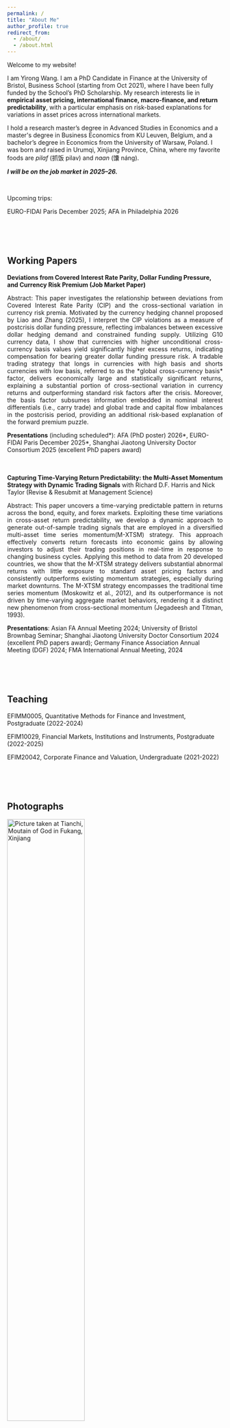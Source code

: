 ```yaml
---
permalink: /
title: "About Me"
author_profile: true
redirect_from: 
  - /about/
  - /about.html
---
```


Welcome to my website! 

I am Yirong Wang. I am a PhD Candidate in Finance at the University of Bristol, Business School (starting from Oct 2021), where I have been fully funded by the School’s PhD Scholarship. My research interests lie in **empirical asset pricing, international finance, macro-finance, and return predictability**, with a particular emphasis on risk-based explanations for variations in asset prices across international markets. 

I hold a research master’s degree in Advanced Studies in Economics and a master's degree in Business Economics from KU Leuven, Belgium, and a bachelor’s degree in Economics from the University of Warsaw, Poland. I was born and raised in Urumqi, Xinjiang Province, China, where my favorite foods are *pilaf* (抓饭 pilav) and *naan* (馕 náng).


***I will be on the job market in 2025–26.***

<br>

Upcoming trips:

EURO-FIDAI Paris December 2025; AFA in Philadelphia 2026


<br><br><br>   <!-- adds two line breaks -->

## Working Papers

**Deviations from Covered Interest Rate Parity, Dollar Funding Pressure, and Currency Risk Premium (Job Market Paper)**
<p align="justify">
Abstract: This paper investigates the relationship between deviations from Covered Interest Rate Parity (CIP)
and the cross-sectional variation in currency risk premia. Motivated by the currency hedging channel proposed
by Liao and Zhang (2025), I interpret the CIP violations as a measure of postcrisis dollar funding pressure,
reflecting imbalances between excessive dollar hedging demand and constrained funding supply. Utilizing G10
currency data, I show that currencies with higher unconditional cross-currency basis values yield significantly
higher excess returns, indicating compensation for bearing greater dollar funding pressure risk. A tradable
trading strategy that longs in currencies with high basis and shorts currencies with low basis, referred to as the
*global cross-currency basis* factor, delivers economically large and statistically significant returns, explaining
a substantial portion of cross-sectional variation in currency returns and outperforming standard risk factors after the crisis. Moreover, the basis factor subsumes information embedded in nominal interest differentials (i.e., carry trade)
and global trade and capital flow imbalances in the postcrisis period, providing an additional risk-based
explanation of the forward premium puzzle.
</p>   

**Presentations** (including scheduled*): AFA (PhD poster) 2026*, EURO-FIDAI Paris December 2025*, Shanghai Jiaotong University Doctor Consortium 2025 (excellent PhD papers award)

<br><br> 
**Capturing Time-Varying Return Predictability: the Multi-Asset Momentum Strategy with Dynamic Trading Signals** with Richard D.F. Harris and Nick Taylor (Revise & Resubmit at Management Science)

<p align="justify">
Abstract: This paper uncovers a time-varying predictable pattern in returns across the bond, equity, and forex markets. Exploiting these time variations in cross-asset return predictability, we develop a dynamic approach to generate out-of-sample trading signals that are employed in a diversified multi-asset time series momentum(M-XTSM) strategy. This approach effectively converts return forecasts into economic gains by allowing investors to adjust their trading positions in real-time in response to changing business cycles. Applying this method to data from 20 developed countries, we show that the M-XTSM strategy delivers substantial abnormal returns with little exposure to standard asset pricing factors and consistently outperforms existing momentum strategies, especially during market downturns. The M-XTSM strategy encompasses the traditional time series momentum (Moskowitz et al., 2012), and its outperformance is not driven by time-varying aggregate market behaviors, rendering it a distinct new phenomenon from cross-sectional momentum (Jegadeesh and Titman, 1993).
</p>   

**Presentations**: Asian FA Annual Meeting 2024; University of Bristol Brownbag Seminar; Shanghai
Jiaotong University Doctor Consortium 2024 (excellent PhD papers award); Germany Finance Association Annual Meeting (DGF) 2024; FMA International Annual Meeting, 2024



<br><br><br> 
## Teaching
EFIMM0005, Quantitative Methods for Finance and Investment, Postgraduate (2022-2024)

EFIM10029, Financial Markets, Institutions and Instruments, Postgraduate (2022-2025)

EFIM20042, Corporate Finance and Valuation, Undergraduate (2021-2022)


<br><br><br> 

## Photographs

<img src="Rosamondwang.github.io/tianchi.png" alt="Picture taken at Tianchi, Moutain of God in Fukang, Xinjiang" width="60%">

Picture taken at Tianchi, Moutain of God in Fukang, Xinjiang

<img src="Rosamondwang.github.io/desert.png" alt="Picture taken at Kumtag Desert in Shanshan, Xinjiang" width="60%">
Picture taken at Kumtag Desert in Shanshan, Xinjiang

<img src="Rosamondwang.github.io/_pages
/huoyanshan .png" alt="Picture taken at the Flaming Mountains (Huoyan Mountains) in Turpan, Xinjiang" width="60%">
Picture taken at the Flaming Mountains (Huoyan Mountains) in Turpan, Xinjiang
